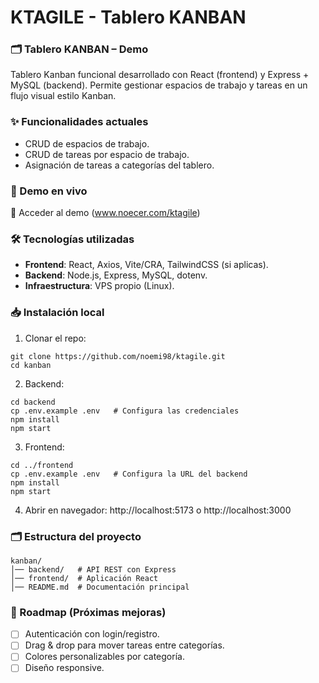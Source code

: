 # KTAGILE - Tablero KANBAN
### 🗂️ Tablero KANBAN – Demo

Tablero Kanban funcional desarrollado con React (frontend) y Express + MySQL (backend). Permite gestionar espacios de trabajo y tareas en un flujo visual estilo Kanban.

### ✨ Funcionalidades actuales

* CRUD de espacios de trabajo.
* CRUD de tareas por espacio de trabajo.
* Asignación de tareas a categorías del tablero.

### 🚀 Demo en vivo

🔗 Acceder al demo (www.noecer.com/ktagile)

### 🛠️ Tecnologías utilizadas

* **Frontend**: React, Axios, Vite/CRA, TailwindCSS (si aplicas).
* **Backend**: Node.js, Express, MySQL, dotenv.
* **Infraestructura**: VPS propio (Linux).

### 📥 Instalación local

1. Clonar el repo:
```
git clone https://github.com/noemi98/ktagile.git
cd kanban
```
2. Backend:
```
cd backend
cp .env.example .env   # Configura las credenciales
npm install
npm start
```
3. Frontend:
```
cd ../frontend
cp .env.example .env   # Configura la URL del backend
npm install
npm start
```
4. Abrir en navegador: http://localhost:5173 o http://localhost:3000

### 🗂️ Estructura del proyecto
```
kanban/
│── backend/   # API REST con Express
│── frontend/  # Aplicación React
│── README.md  # Documentación principal
```

### 📌 Roadmap (Próximas mejoras)

- [ ] Autenticación con login/registro.
- [ ] Drag & drop para mover tareas entre categorías.
- [ ] Colores personalizables por categoría.
- [ ] Diseño responsive.
